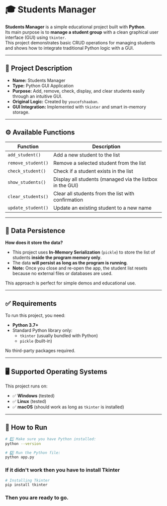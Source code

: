 # 🎓 Students Manager

**Students Manager** is a simple educational project built with **Python**.  
Its main purpose is to **manage a student group** with a clean graphical user interface (GUI) using `tkinter`.  
This project demonstrates basic CRUD operations for managing students and shows how to integrate traditional Python logic with a GUI.

---

## 📌 Project Description

- **Name:** Students Manager
- **Type:** Python GUI Application
- **Purpose:** Add, remove, check, display, and clear students easily through an intuitive GUI.
- **Original Logic:** Created by `youcefshaaban`.
- **GUI Integration:** Implemented with `tkinter` and smart in-memory storage.

---

## ⚙️ Available Functions

| Function | Description |
| -------- | ------------ |
| `add_student()` | Add a new student to the list |
| `remove_student()` | Remove a selected student from the list |
| `check_student()` | Check if a student exists in the list |
| `show_students()` | Display all students (managed via the listbox in the GUI) |
| `clear_students()` | Clear all students from the list with confirmation |
| `update_student()` | Update an existing student to a new name |

---

## 💾 Data Persistence

**How does it store the data?**

- This project uses **In-Memory Serialization** (`pickle`) to store the list of students **inside the program memory only**.
- The data **will persist as long as the program is running**.
- **Note:** Once you close and re-open the app, the student list resets because no external files or databases are used.

This approach is perfect for simple demos and educational use.

---

## ✅ Requirements

To run this project, you need:

- **Python 3.7+**
- Standard Python library only:
  - `tkinter` (usually bundled with Python)
  - `pickle` (built-in)

No third-party packages required.

---

## 🖥️ Supported Operating Systems

This project runs on:

- ✅ **Windows** (tested)
- ✅ **Linux** (tested)
- ✅ **macOS** (should work as long as `tkinter` is installed)

---

## 🚀 How to Run

```bash
# 1️⃣ Make sure you have Python installed:
python --version

# 2️⃣ Run the Python file:
python app.py
```

### If it didn't work then you have to install Tkinter
```bash
# Installing Tkinter
pip install tkinter
```

### Then you are ready to go.